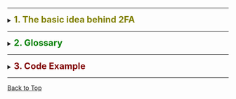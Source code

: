 <a name="top"></a>

---

<a name="basic-idea"></a>
<details>
<summary><strong style="color: Olive; font-size: 20px;">1. The basic idea behind 2FA</strong></summary>

Two-Factor Authentication (2FA) is a critical security measure designed to enhance the protection of digital accounts by <u><b>requiring two distinct forms of identification to verify a user's identity before granting access.</u></b>

Forms can be categorized as follows:

- <b>Something the User Knows:</b> This is typically a password or PIN. It's something the user must remember and input during the authentication process.

- <b>Something the User Has:</b> This could be a security token, a mobile device, or a physical key. It's something the user possesses and can present to prove their identity.

</details>

---

<details>
<summary><strong style="color: Green; font-size: 20px;">2. Glossary</strong></summary>

<div style="margin-left: 20px;">
<details><summary><strong>JSON Object:</strong></summary>
<p>A JSON (JavaScript Object Notation) object is a <strong>data format used to represent structured data in a way that is easy for both humans to read and machines to parse and generate.</strong></p>

<p>JSON is commonly used for data exchanges between a server and a client in web applications, as well as for configuration files and data storage in various software applications.</p>

<p>For example:</p>

<pre><code class="language-json">{
    "name": "Yako Cherry",
    "age": 17,
    "email": "yako.cherry@example.com",
    "isStudent": false,
    "courses": ["Math", "Science", "History"],
    "address": {
        "street": "42 rue des pantoufles",
        "city": "Paris",
        "postalCode": "75000"
    }
}</code></pre>
</details>
</div>

<div style="margin-left: 20px;">
<details><summary><strong>JSON Web Token (JWT):</strong></summary>
<p><strong>A string</strong> representing a set of claims as JSON object that is encoded in a JWS or JWE, enabling the claims to be digitally signed or MACed and/or encrypted.</p>
<p>A JWT is a compact, URL-safe token used to securely transmit information between parties as a JSON object. This information can be verified and trusted because it is <strong>digitally signed.</strong></p>

<p>Example of a JWT:</p>

<pre><code class="language-json">eyJhbGciOiJIUzI1NiIsInR5cCI6IkpXVCJ9.eyJzdWIiOiIxMjM0NTY3ODkwIiwibmFtZSI6IkpvaG4gRG9lIiwiaWF0IjoxNTE2MjM5MDIyfQ.SflKxwRJSMeKKF2QT4fwpMeJf36POk6yJV_adQssw5c</code></pre>
</details>
</div>
</details>

---
<a name="code-example"></a>
<details>
<summary><strong style="color: Maroon; font-size: 20px;">3. Code Example</strong></summary>

### 1. Login and Generating 2FA Code:


```sh
curl -X POST http://127.0.0.1:5000/login \
  -H "Content-Type: application/json" \
  -d '{"email": "yako.cherry@example.com", "password": "password123"}'
```
---
### 2. Verifying 2FA Code and Getting JWT:
- Check the terminal ouput for the generated 2FA code then insert in the following code: (remove angle brackets as well)
```sh
curl -X POST http://127.0.0.1:5000/verify \
  -H "Content-Type: application/json" \
  -d '{"email": "yako.cherry@example.com", "code": "<Insert 2fa code here>"}'
```
- Upon successful verification, we receive a **JWT token** in that form:
```
{"token": "generated_jwt_token"}
```
---
### 3. Accessing Protected Route with JWT:
- Insert the generated JWT token then insert it in the following code:
```sh
curl http://127.0.0.1:5000/protected \
  -H "Authorization: Bearer <Insert JWT_token_here>"
```
</details>

---
[Back to Top](#top)